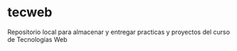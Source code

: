 # tecweb
Repositorio local para almacenar y entregar practicas y proyectos del curso de Tecnologías Web

